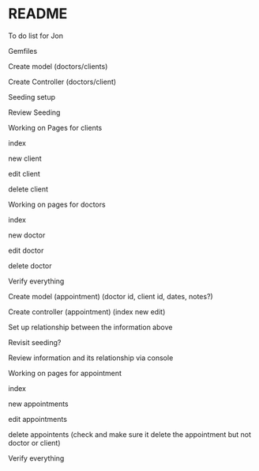 # README
To do list for Jon

Gemfiles

Create model (doctors/clients)

Create Controller (doctors/client)

Seeding setup

Review Seeding

Working on Pages for clients

index

new client

edit client

delete client

Working on pages for doctors

index

new doctor

edit doctor

delete doctor

Verify everything

Create model (appointment) (doctor id, client id, dates, notes?)

Create controller (appointment) (index new edit)

Set up relationship between the information above

Revisit seeding?

Review information and its relationship via console

Working on pages for appointment

index

new appointments

edit appointments

delete appointents (check and make sure it delete the appointment but not doctor or client)

Verify everything


